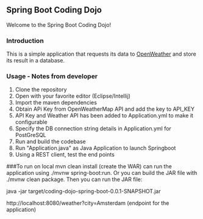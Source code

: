 Spring Boot Coding Dojo
---

Welcome to the Spring Boot Coding Dojo!

### Introduction

This is a simple application that requests its data to [OpenWeather](https://openweathermap.org/) and store its result 
in a database. 

### Usage - Notes from developer
1. Clone the repository
2. Open with your favorite editor (Eclipse/Intellij)
3. Import the maven dependencies 
4. Obtain APi Key from OpenWeatherMap API and add the key to API_KEY
5. API Key and Weather API has been added to Application.yml to make it configurable
6. Specify the DB connection string details in Application.yml for PostGreSQL
7. Run and build the codebase
8. Run "Application.java" as Java Application to launch Springboot
9. Using a REST client, test the end points

###To run on local
mvn clean install (create the WAR)
can run the application using ./mvnw spring-boot:run. Or you can build the JAR file with ./mvnw clean package. 
Then you can run the JAR file:

java -jar target/coding-dojo-spring-boot-0.0.1-SNAPSHOT.jar

http://localhost:8080/weather?city=Amsterdam (endpoint for the application)